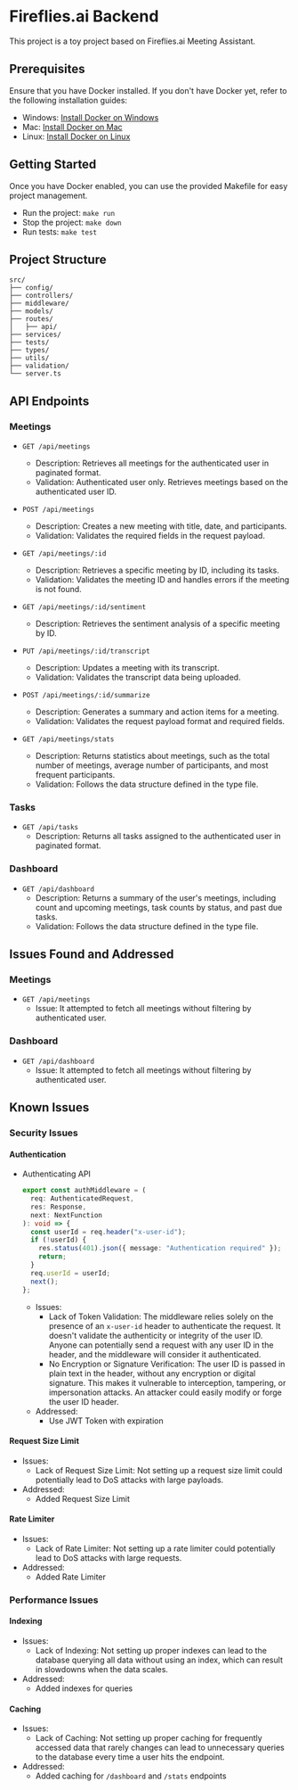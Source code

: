 # Fireflies.ai Backend

This project is a toy project based on Fireflies.ai Meeting Assistant.

## Prerequisites

Ensure that you have Docker installed. If you don't have Docker yet, refer to the following installation guides:

- Windows: [Install Docker on Windows](https://docs.docker.com/desktop/setup/install/windows-install/)
- Mac: [Install Docker on Mac](https://docs.docker.com/desktop/setup/install/mac-install/)
- Linux: [Install Docker on Linux](https://docs.docker.com/desktop/setup/install/linux/)

## Getting Started

Once you have Docker enabled, you can use the provided Makefile for easy project management.

- Run the project: `make run`
- Stop the project: `make down`
- Run tests: `make test`

## Project Structure

```
src/
├── config/
├── controllers/
├── middleware/
├── models/
├── routes/
│   ├── api/
├── services/
├── tests/
├── types/
├── utils/
├── validation/
└── server.ts
```

## API Endpoints

### Meetings

- `GET /api/meetings`

  - Description: Retrieves all meetings for the authenticated user in paginated format.
  - Validation: Authenticated user only. Retrieves meetings based on the authenticated user ID.

- `POST /api/meetings`

  - Description: Creates a new meeting with title, date, and participants.
  - Validation: Validates the required fields in the request payload.

- `GET /api/meetings/:id`

  - Description: Retrieves a specific meeting by ID, including its tasks.
  - Validation: Validates the meeting ID and handles errors if the meeting is not found.

- `GET /api/meetings/:id/sentiment`

  - Description: Retrieves the sentiment analysis of a specific meeting by ID.

- `PUT /api/meetings/:id/transcript`

  - Description: Updates a meeting with its transcript.
  - Validation: Validates the transcript data being uploaded.

- `POST /api/meetings/:id/summarize`

  - Description: Generates a summary and action items for a meeting.
  - Validation: Validates the request payload format and required fields.

- `GET /api/meetings/stats`
  - Description: Returns statistics about meetings, such as the total number of meetings, average number of participants, and most frequent participants.
  - Validation: Follows the data structure defined in the type file.

### Tasks

- `GET /api/tasks`
  - Description: Returns all tasks assigned to the authenticated user in paginated format.

### Dashboard

- `GET /api/dashboard`
  - Description: Returns a summary of the user's meetings, including count and upcoming meetings, task counts by status, and past due tasks.
  - Validation: Follows the data structure defined in the type file.

## Issues Found and Addressed

### Meetings

- `GET /api/meetings`
  - Issue: It attempted to fetch all meetings without filtering by authenticated user.

### Dashboard

- `GET /api/dashboard`
  - Issue: It attempted to fetch all meetings without filtering by authenticated user.

## Known Issues

### Security Issues

#### Authentication

- Authenticating API
  ```typescript
  export const authMiddleware = (
    req: AuthenticatedRequest,
    res: Response,
    next: NextFunction
  ): void => {
    const userId = req.header("x-user-id");
    if (!userId) {
      res.status(401).json({ message: "Authentication required" });
      return;
    }
    req.userId = userId;
    next();
  };
  ```
  - Issues:
    - Lack of Token Validation: The middleware relies solely on the presence of an `x-user-id` header to authenticate the request. It doesn't validate the authenticity or integrity of the user ID. Anyone can potentially send a request with any user ID in the header, and the middleware will consider it authenticated.
    - No Encryption or Signature Verification: The user ID is passed in plain text in the header, without any encryption or digital signature. This makes it vulnerable to interception, tampering, or impersonation attacks. An attacker could easily modify or forge the user ID header.
  - Addressed:
    - Use JWT Token with expiration

#### Request Size Limit

- Issues:
  - Lack of Request Size Limit: Not setting up a request size limit could potentially lead to DoS attacks with large payloads.
- Addressed:
  - Added Request Size Limit

#### Rate Limiter

- Issues:
  - Lack of Rate Limiter: Not setting up a rate limiter could potentially lead to DoS attacks with large requests.
- Addressed:
  - Added Rate Limiter

### Performance Issues

#### Indexing

- Issues:
  - Lack of Indexing: Not setting up proper indexes can lead to the database querying all data without using an index, which can result in slowdowns when the data scales.
- Addressed:
  - Added indexes for queries

#### Caching

- Issues:
  - Lack of Caching: Not setting up proper caching for frequently accessed data that rarely changes can lead to unnecessary queries to the database every time a user hits the endpoint.
- Addressed:
  - Added caching for `/dashboard` and `/stats` endpoints
